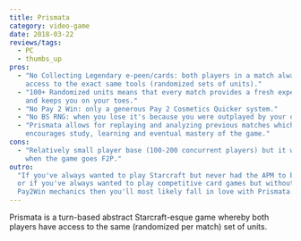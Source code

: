 ```yaml
---
title: Prismata
category: video-game
date: 2018-03-22
reviews/tags:
  - PC
  - thumbs_up
pros:
  - "No Collecting Legendary e-peen/cards: both players in a match always have
    access to the exact same tools (randomized sets of units)."
  - "100+ Randomized units means that every match provides a fresh experience
    and keeps you on your toes."
  - "No Pay 2 Win: only a generous Pay 2 Cosmetics Quicker system."
  - "No BS RNG: when you lose it's because you were outplayed by your opponent."
  - "Prismata allows for replaying and analyzing previous matches which
    encourages study, learning and eventual mastery of the game."
cons:
  - "Relatively small player base (100-200 concurrent players) but it will grow
    when the game goes F2P."
outro:
  "If you've always wanted to play Starcraft but never had the APM to be a pro
  or if you've always wanted to play competitive card games but without any
  Pay2Win mechanics then you'll most likely fall in love with Prismata."
---
```


Prismata is a turn-based abstract Starcraft-esque game whereby both players have
access to the same (randomized per match) set of units.
